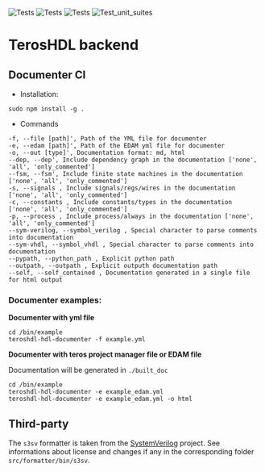 ![Tests](https://github.com/TerosTechnology/colibri/workflows/Linux/badge.svg?event=push)
![Tests](https://github.com/TerosTechnology/colibri/workflows/Macos/badge.svg?event=push)
![Tests](https://github.com/TerosTechnology/colibri/workflows/Windows/badge.svg?event=push)
![Test_unit_suites](https://github.com/TerosTechnology/colibri/workflows/Test_unit_suites/badge.svg?event=push)


# TerosHDL backend

## Documenter CI

- Installation:

```
sudo npm install -g .
```
- Commands
```
-f, --file [path]', Path of the YML file for documenter
-e, --edam [path]', Path of the EDAM yml file for documenter
-o, --out [type]', Documentation format: md, html
--dep, --dep', Include dependency graph in the documentation ['none', 'all', 'only_commented']
--fsm, --fsm', Include finite state machines in the documentation ['none', 'all', 'only_commented']
-s, --signals , Include signals/regs/wires in the documentation ['none', 'all', 'only_commented']
-c, --constants , Include constants/types in the documentation ['none', 'all', 'only_commented']
-p, --process , Include process/always in the documentation ['none', 'all', 'only_commented']
--sym-verilog, --symbol_verilog , Special character to parse comments into documentation
--sym-vhdl, --symbol_vhdl , Special character to parse comments into documentation
--pypath, --python_path , Explicit python path
--outpath, --outpath , Explicit outputh documentation path
--self, --self_contained , Documentation generated in a single file for html output
```

### Documenter examples:

**Documenter with yml file**
```
cd /bin/example
teroshdl-hdl-documenter -f example.yml
```

**Documenter with teros project manager file or EDAM file**

Documentation will be generated in `./built_doc`
```
cd /bin/example
teroshdl-hdl-documenter -e example_edam.yml 
teroshdl-hdl-documenter -e example_edam.yml -o html 
```


## Third-party

The `s3sv` formatter is taken from the [SystemVerilog](https://www.github.com/TheClams/SystemVerilog) project. 
See informations about license and changes if any in the corresponding folder `src/formatter/bin/s3sv`.


